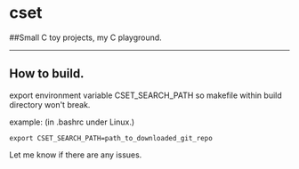 # cset
##Small C toy projects, my C playground.


---

## How to build.
export environment variable CSET_SEARCH_PATH so makefile within build
directory won't break.

example: (in .bashrc under Linux.)

    export CSET_SEARCH_PATH=path_to_downloaded_git_repo

Let me know if there are any issues.
